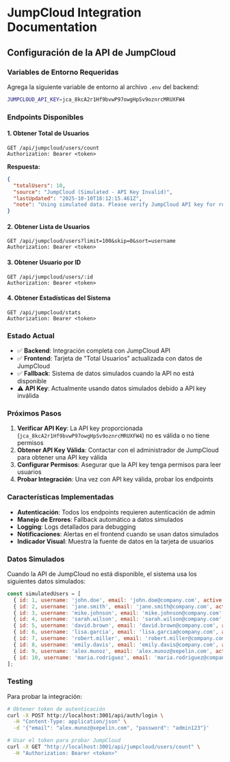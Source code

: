 # JumpCloud Integration Documentation

## Configuración de la API de JumpCloud

### Variables de Entorno Requeridas

Agrega la siguiente variable de entorno al archivo `.env` del backend:

```bash
JUMPCLOUD_API_KEY=jca_8kcA2r1Hf9bvwP97owgHpSv9oznrcMRUXFW4
```

### Endpoints Disponibles

#### 1. Obtener Total de Usuarios
```
GET /api/jumpcloud/users/count
Authorization: Bearer <token>
```

**Respuesta:**
```json
{
  "totalUsers": 10,
  "source": "JumpCloud (Simulated - API Key Invalid)",
  "lastUpdated": "2025-10-10T18:12:15.461Z",
  "note": "Using simulated data. Please verify JumpCloud API key for real data."
}
```

#### 2. Obtener Lista de Usuarios
```
GET /api/jumpcloud/users?limit=100&skip=0&sort=username
Authorization: Bearer <token>
```

#### 3. Obtener Usuario por ID
```
GET /api/jumpcloud/users/:id
Authorization: Bearer <token>
```

#### 4. Obtener Estadísticas del Sistema
```
GET /api/jumpcloud/stats
Authorization: Bearer <token>
```

### Estado Actual

- ✅ **Backend**: Integración completa con JumpCloud API
- ✅ **Frontend**: Tarjeta de "Total Usuarios" actualizada con datos de JumpCloud
- ✅ **Fallback**: Sistema de datos simulados cuando la API no está disponible
- ⚠️ **API Key**: Actualmente usando datos simulados debido a API key inválida

### Próximos Pasos

1. **Verificar API Key**: La API key proporcionada (`jca_8kcA2r1Hf9bvwP97owgHpSv9oznrcMRUXFW4`) no es válida o no tiene permisos
2. **Obtener API Key Válida**: Contactar con el administrador de JumpCloud para obtener una API key válida
3. **Configurar Permisos**: Asegurar que la API key tenga permisos para leer usuarios
4. **Probar Integración**: Una vez con API key válida, probar los endpoints

### Características Implementadas

- **Autenticación**: Todos los endpoints requieren autenticación de admin
- **Manejo de Errores**: Fallback automático a datos simulados
- **Logging**: Logs detallados para debugging
- **Notificaciones**: Alertas en el frontend cuando se usan datos simulados
- **Indicador Visual**: Muestra la fuente de datos en la tarjeta de usuarios

### Datos Simulados

Cuando la API de JumpCloud no está disponible, el sistema usa los siguientes datos simulados:

```javascript
const simulatedUsers = [
  { id: 1, username: 'john.doe', email: 'john.doe@company.com', active: true },
  { id: 2, username: 'jane.smith', email: 'jane.smith@company.com', active: true },
  { id: 3, username: 'mike.johnson', email: 'mike.johnson@company.com', active: true },
  { id: 4, username: 'sarah.wilson', email: 'sarah.wilson@company.com', active: true },
  { id: 5, username: 'david.brown', email: 'david.brown@company.com', active: true },
  { id: 6, username: 'lisa.garcia', email: 'lisa.garcia@company.com', active: true },
  { id: 7, username: 'robert.miller', email: 'robert.miller@company.com', active: true },
  { id: 8, username: 'emily.davis', email: 'emily.davis@company.com', active: true },
  { id: 9, username: 'alex.munoz', email: 'alex.munoz@xepelin.com', active: true },
  { id: 10, username: 'maria.rodriguez', email: 'maria.rodriguez@company.com', active: true }
];
```

### Testing

Para probar la integración:

```bash
# Obtener token de autenticación
curl -X POST http://localhost:3001/api/auth/login \
  -H "Content-Type: application/json" \
  -d '{"email": "alex.munoz@xepelin.com", "password": "admin123"}'

# Usar el token para probar JumpCloud
curl -X GET "http://localhost:3001/api/jumpcloud/users/count" \
  -H "Authorization: Bearer <token>"
```
